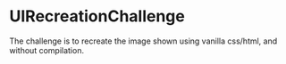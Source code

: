 # UIRecreationChallenge
The challenge is to recreate the image shown using vanilla css/html, and without compilation. 
